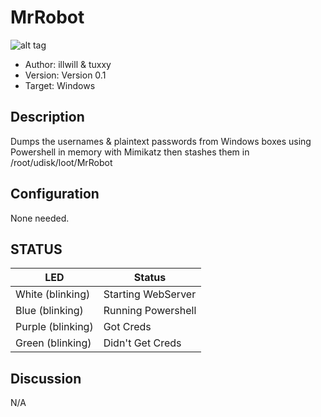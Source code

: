 # MrRobot
![alt tag](http://i.imgur.com/eunFr0U.jpg)
* Author: illwill & tuxxy
* Version: Version 0.1
* Target: Windows

## Description

Dumps the usernames & plaintext passwords from Windows boxes using Powershell in memory
with Mimikatz then stashes them in /root/udisk/loot/MrRobot

## Configuration

None needed. 

## STATUS

| LED                | Status                                       |
| ------------------ | -------------------------------------------- |
| White (blinking)   | Starting WebServer                           |
| Blue (blinking)    | Running Powershell                           |
| Purple (blinking)  | Got Creds                                    |
| Green  (blinking)  | Didn't Get Creds                             |

## Discussion
N/A
